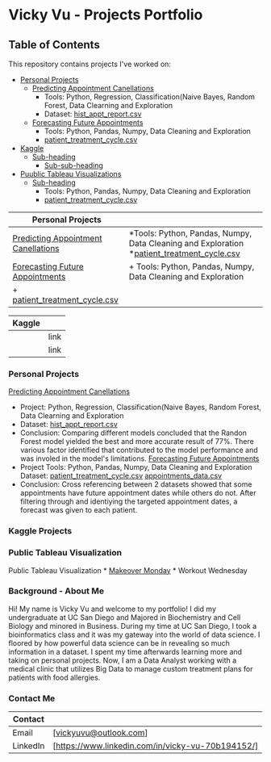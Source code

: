 # Vicky Vu - Projects Portfolio 
## Table of Contents
This repository contains projects I've worked on: 
- [Personal Projects](https://github.com/vuvicky141/Projects/tree/main/Predicting%20Appointment%20Cancellation)
  * [Predicting Appointment Canellations](https://github.com/vuvicky141/Projects/tree/main/Predicting%20Appointment%20Cancellation)
    + Tools: Python, Regression, Classification(Naive Bayes, Random Forest, Data Clearning and Exploration
    + Dataset: [hist_appt_report.csv](https://github.com/vuvicky141/Projects/blob/main/Predicting%20Appointment%20Cancellation/hist_appt_report.csv)
  * [Forecasting Future Appointments](https://github.com/vuvicky141/Projects/tree/main/Forecasting%20Future%20Appointment%20Dates)
    + Tools: Python, Pandas, Numpy, Data Cleaning and Exploration 
    + [patient_treatment_cycle.csv](https://github.com/vuvicky141/Projects/blob/main/Forecasting%20Future%20Appointment%20Dates/patient_treatment_cycle.csv)
- [Kaggle](#heading-1)
  * [Sub-heading](#sub-heading-1)
    + [Sub-sub-heading](#sub-sub-heading-1)
- [Puublic Tableau Visualizations](#heading-2)
  * [Sub-heading](#sub-heading-2)
    + Tools: Python, Pandas, Numpy, Data Cleaning and Exploration 
    + [patient_treatment_cycle.csv](https://github.com/vuvicky141/Projects/blob/main/Forecasting%20Future%20Appointment%20Dates/patient_treatment_cycle.csv)



| Personal Projects  |  |
| ------------- | ------------- |
|[Predicting Appointment Canellations](https://github.com/vuvicky141/Projects/tree/main/Predicting%20Appointment%20Cancellation)|*Tools: Python, Pandas, Numpy, Data Cleaning and Exploration *[patient_treatment_cycle.csv](https://github.com/vuvicky141/Projects/blob/main/Forecasting%20Future%20Appointment%20Dates/patient_treatment_cycle.csv) |
|[Forecasting Future Appointments](https://github.com/vuvicky141/Projects/tree/main/Forecasting%20Future%20Appointment%20Dates) |     + Tools: Python, Pandas, Numpy, Data Cleaning and Exploration 
    + [patient_treatment_cycle.csv](https://github.com/vuvicky141/Projects/blob/main/Forecasting%20Future%20Appointment%20Dates/patient_treatment_cycle.csv) |



| Kaggle|  |
| ------------- | ------------- |
| | link  |
| | link |

### Personal Projects
[Predicting Appointment Canellations](https://github.com/vuvicky141/Projects/tree/main/Predicting%20Appointment%20Cancellation)
   * Project: Python, Regression, Classification(Naive Bayes, Random Forest, Data Clearning and Exploration 
   * Dataset: [hist_appt_report.csv](https://github.com/vuvicky141/Projects/blob/main/Predicting%20Appointment%20Cancellation/hist_appt_report.csv)
   * Conclusion: Comparing different models concluded that the Randon Forest model yielded the best and more accurate result of 77%. There various factor identified that  contributed to the model performance and was involed in the model's limitations. 
[Forecasting Future Appointments](https://github.com/vuvicky141/Projects/tree/main/Forecasting%20Future%20Appointment%20Dates)
   * Project Tools: Python, Pandas, Numpy, Data Cleaning and Exploration 
   Dataset: [patient_treatment_cycle.csv](https://github.com/vuvicky141/Projects/blob/main/Forecasting%20Future%20Appointment%20Dates/patient_treatment_cycle.csv)
  [appointments_data.csv](https://github.com/vuvicky141/Projects/blob/main/Forecasting%20Future%20Appointment%20Dates/appointments_data.csv)
   * Conclusion: Cross referencing between 2 datasets showed that some appointments have future appointment dates while others do not. After filtering through and identiying the targeted appointment dates, a forecast was given to each patient. 
   
### Kaggle Projects


### Public Tableau Visualization
Public Tableau Visualization 
    * [Makeover Monday](https://github.com/vuvicky141/Portfolio-Projects/tree/main/Public%20Tableau%20Visualizations)
    * Workout Wednesday


### Background - About Me
Hi! My name is Vicky Vu and welcome to my portfolio! I did my undergraduate at UC San Diego and Majored in Biochemistry and Cell Biology and minored in Business. During my time at UC San Diego, I took a bioinformatics class and it was my gateway into the world of data science. I floored by how powerful data science can be in revealing so much information in a dataset. I spent my time afterwards learning more and taking on personal projects. Now, I am a Data Analyst working with a medical clinic that utilizes Big Data to manage custom treatment plans for patients with food allergies. 

### Contact Me
| Contact  |  |
| ------------- | ------------- |
| Email | [vickyuvu@outlook.com]  |
| LinkedIn  | [https://www.linkedin.com/in/vicky-vu-70b194152/]  |
